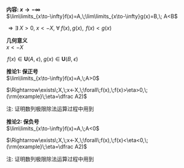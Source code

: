 **内容: $x\to-\infty$**  
$\lim\limits_{x\to-\infty}f(x)=A,\;\lim\limits_{x\to-\infty}g(x)=B,\; A<B$  
  
$\Rightarrow\exists\;X>0,\;x<-X,\;\forall\;f(x),\,g(x),\;\,f(x)<g(x)$  
  
**几何意义**  
$x<-X$  
  
$\,f(x)\in\mathbf{U}(A,\;\epsilon),\;g(x)\in\mathbf{U}(B,\;\epsilon)$  
  
**推论1: 保正号**  
$\lim\limits_{x\to-\infty}f(x)=A,\;A>0$  
  
$\Rightarrow\exists\;X,\;x<-X,\;\forall\;f(x),\;f(x)>\eta>0,\;(\rm{example}\;\eta=\dfrac A2)$  
  
注: 证明数列极限除法运算过程中用到  
  
**推论2: 保负号**  
$\lim\limits_{x\to-\infty}f(x)=A,\;A<0$  
  
$\Rightarrow\exists\;X,\;x<-X,\;\forall\;f(x),\;f(x)<\eta<0,\;(\rm{example}\;\eta=\dfrac A2)$  
  
注: 证明数列极限除法运算过程中用到  
